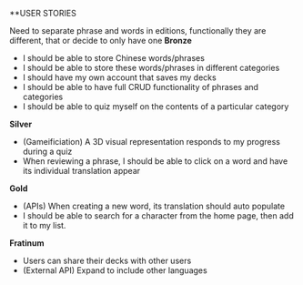 **USER STORIES

Need to separate phrase and words in editions, functionally they are different, that or decide to only have one
**Bronze**
* I should be able to store Chinese words/phrases
* I should be able to store these words/phrases in different categories
* I should have my own account that saves my decks
* I should be able to have full CRUD functionality of phrases and categories
* I should be able to quiz myself on the contents of a particular category

**Silver**
* (Gameificiation) A 3D visual representation responds to my progress during a quiz
*  When reviewing a phrase, I should be able to click on a word and have its individual translation appear

**Gold**
* (APIs) When creating a new word, its translation should auto populate
* I should be able to search for a character from the home page, then add it to my list.

**Fratinum**
* Users can share their decks with other users
* (External API) Expand to include other languages
